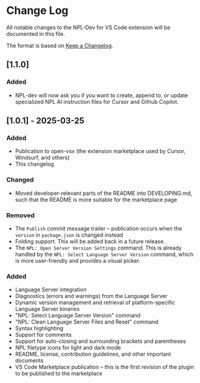 # Change Log

All notable changes to the NPL-Dev for VS Code extension will be documented in this file.

The format is based on [Keep a Changelog](https://keepachangelog.com/en/1.1.0/).

## [1.1.0]

### Added

- NPL-dev will now ask you if you want to create, append to, or update specialized NPL AI instruction files for Cursor
  and Github Copilot.

## [1.0.1] - 2025-03-25

### Added

- Publication to open-vsx (the extension marketplace used by Cursor, Windsurf, and others)
- This changelog

### Changed

- Moved developer-relevant parts of the README into DEVELOPING.md, such that the README is more suitable for the
  marketplace page

### Removed

- The `Publish` commit message trailer – publication occurs when the `version` in `package.json` is changed instead
- Folding support. This will be added back in a future release.
- The `NPL: Open Server Version Settings` command. This is already handled by the `NPL: Select Language Server Version`
  command, which is more user-friendly and provides a visual picker.

### Added

- Language Server integration
- Diagnostics (errors and warnings) from the Language Server
- Dynamic version management and retrieval of platform-specific Language Server binaries
- "NPL: Select Language Server Version" command
- "NPL: Clean Language Server Files and Reset" command
- Syntax highlighting
- Support for comments
- Support for auto-closing and surrounding brackets and parentheses
- NPL filetype icons for light and dark mode
- README, license, contribution guidelines, and other important documents
- VS Code Marketplace publication – this is the first revision of the plugin to be published to the marketplace

